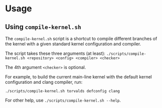 # Usage

## Using `compile-kernel.sh`

The `compile-kernel.sh` script is a shortcut to compile different branches of
the kernel with a given standard kernel configuration and compiler.

The script takes these three arguments (at least):
`./scripts/compile-kernel.sh <repository> <config> <compiler> <checker>`

The 4th argument `<checker>` is optional.

For example, to build the current main-line kernel with the default kernel
configuration and clang compiler, run:

```
./scripts/compile-kernel.sh torvalds defconfig clang
```

For other help, use `./scripts/compile-kernel.sh --help`.
